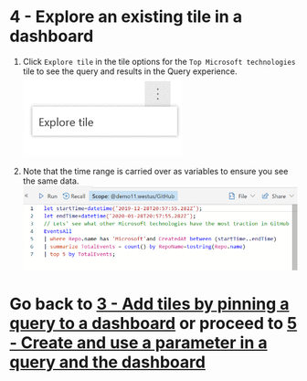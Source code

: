 # 4 - Explore an existing tile in a dashboard

1. Click `Explore tile` in the tile options for the `Top Microsoft technologies` tile to see the query and results in the Query experience.
![](../images/TileActions_Explore.png)

2. Note that the time range is carried over as variables to ensure you see the same data.
![](../images/Query_Monaco.png)

# Go back to [3 - Add tiles by pinning a query to a dashboard](3-PinQuery.md) or proceed to [5 - Create and use a parameter in a query and the dashboard](5-UseParameters.md)
